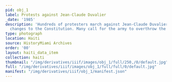 ```yaml
---
pid: obj_1
label: Protests against Jean-Claude Duvalier
_date: '1985'
description: 'Hundreds of protesters march against Jean-Claude Duvalier, particularly
  changes to the Constitution. Many call for the army to overthrow the dictatorship '
type: photograph
location: Haiti
source: HistoryMiami Archives
order: '00'
layout: haiti_data_item
collection: haiti
thumbnail: "/img/derivatives/iiif/images/obj_1/full/250,/0/default.jpg"
full: "/img/derivatives/iiif/images/obj_1/full/full/0/default.jpg"
manifest: "/img/derivatives/iiif/obj_1/manifest.json"
---
```


